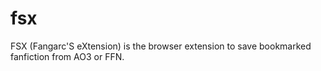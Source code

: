 # fsx
FSX (Fangarc'S eXtension) is the browser extension to save bookmarked fanfiction from AO3 or FFN.
